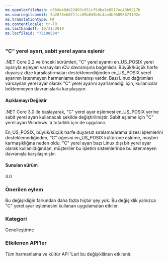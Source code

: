 ```yaml
---
ms.openlocfilehash: d35de48dd22003c851cf5dba9e8517ec48b9217b
ms.sourcegitcommit: 5a28f8eb071fcc09b045b0c4ae4b96898673192e
ms.translationtype: MT
ms.contentlocale: tr-TR
ms.lasthandoff: 10/31/2019
ms.locfileid: "73198584"
---
```

### <a name="c-locale-maps-to-the-invariant-locale"></a>"C" yerel ayarı, sabit yerel ayara eşlenir

.NET Core 2,2 ve önceki sürümleri, "C" yerel ayarını en_US_POSIX yerel ayarıyla eşleyen varsayılan ıCU davranışına bağımlıdır. Büyük/küçük harfe duyarsız dize karşılaştırmaları desteklemediğinden en_US_POSIX yerel ayarının istenmeyen harmanlama davranışı vardır. Bazı Linux dağıtımları varsayılan yerel ayar olarak "C" yerel ayarını ayarlamadığı için, kullanıcılar beklenmeyen davranışlarla karşılaşıyor.

#### <a name="change-description"></a>Açıklamayı Değiştir

.NET Core 3,0 ile başlayarak, "C" yerel ayar eşlemesi en_US_POSIX yerine sabit yerel ayarı kullanacak şekilde değiştirilmiştir. Sabit eşleme için "C" yerel ayarı Windows 'a tutarlılık için de uygulanır.

En_US_POSIX, büyük/küçük harfe duyarsız sıralama/arama dizesi işlemlerini desteklemediğinden, "C" öğesini en_US_POSIX kültürüne eşleme, müşteri karmaşıklığına neden oldu. "C" yerel ayarı bazı Linux dışı bir yerel ayar olarak kullanıldığından, müşteriler bu işletim sistemlerinde bu istenmeyen davranışla karşılaşmıştır.

#### <a name="version-introduced"></a>Sunulan sürüm

3.0

### <a name="recommended-action"></a>Önerilen eylem

Bu değişikliğin farkından daha fazla hiçbir şey yok. Bu değişiklik yalnızca "C" yerel ayar eşlemesini kullanan uygulamaları etkiler.

### <a name="category"></a>Kategori

Genelleştirme

### <a name="affected-apis"></a>Etkilenen API’ler

Tüm harmanlama ve kültür API 'Leri bu değişiklikten etkilenir.

<!--

-->

